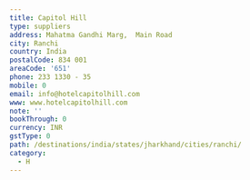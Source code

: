 ```yaml
---
title: Capitol Hill
type: suppliers
address: Mahatma Gandhi Marg,  Main Road
city: Ranchi
country: India
postalCode: 834 001
areaCode: '651'
phone: 233 1330 - 35
mobile: 0
email: info@hotelcapitolhill.com
www: www.hotelcapitolhill.com
note: ''
bookThrough: 0
currency: INR
gstType: 0
path: /destinations/india/states/jharkhand/cities/ranchi/
category:
  - H
---
```


